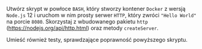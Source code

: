 Utwórz skrypt w powłoce `BASH`, który stworzy kontener `Docker` z wersją `Node.js` 12 i uruchom w nim prosty serwer `HTTP`, który zwróci `"Hello World"` na porcie `8080`. Skorzystaj z wbudowanego pakietu `http` (https://nodejs.org/api/http.html) oraz metody `createServer`.

Umieść również testy, sprawdzające poprawność powyższego skryptu.
